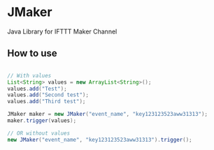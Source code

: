 # JMaker
Java Library for IFTTT Maker Channel

## How to use
```Java

// With values
List<String> values = new ArrayList<String>();
values.add("Test");
values.add("Second test");
values.add("Third test");

JMaker maker = new JMaker("event_name", "key123123523aww31313");
maker.trigger(values);

// OR without values
new JMaker("event_name", "key123123523aww31313").trigger();


```
